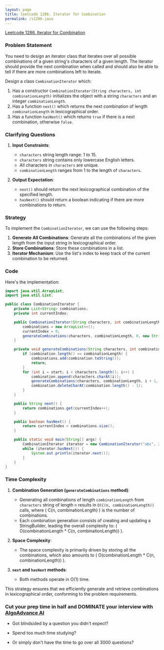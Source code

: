 ```yaml
---
layout: page
title: leetcode 1286. Iterator for Combination
permalink: /s1286-java
---
```

[Leetcode 1286. Iterator for Combination](https://algoadvance.github.io/algoadvance/l1286)
### Problem Statement

You need to design an iterator class that iterates over all possible combinations of a given string's characters of a given length. The iterator should provide the next combination when called and should also be able to tell if there are more combinations left to iterate.

Design a class `CombinationIterator` which:

1. Has a constructor `CombinationIterator(String characters, int combinationLength)` initializes the object with a string `characters` and an integer `combinationLength`.
2. Has a function `next()` which returns the next combination of length `combinationLength` in lexicographical order.
3. Has a function `hasNext()` which returns `true` if there is a next combination, otherwise `false`.

### Clarifying Questions

1. **Input Constraints**:
   - `characters` string length range: 1 to 15.
   - `characters` string contains only lowercase English letters.
   - All characters in `characters` are unique.
   - `combinationLength` ranges from 1 to the length of `characters`.

2. **Output Expectation**:
   - `next()` should return the next lexicographical combination of the specified length.
   - `hasNext()` should return a boolean indicating if there are more combinations to return.

### Strategy

To implement the `CombinationIterator`, we can use the following steps:

1. **Generate All Combinations**: Generate all the combinations of the given length from the input string in lexicographical order.
2. **Store Combinations**: Store these combinations in a list.
3. **Iterator Mechanism**: Use the list's index to keep track of the current combination to be returned.

### Code

Here's the implementation:

```java
import java.util.ArrayList;
import java.util.List;

public class CombinationIterator {
    private List<String> combinations;
    private int currentIndex;

    public CombinationIterator(String characters, int combinationLength) {
        combinations = new ArrayList<>();
        currentIndex = 0;
        generateCombinations(characters, combinationLength, 0, new StringBuilder());
    }

    private void generateCombinations(String characters, int combinationLength, int start, StringBuilder combination) {
        if (combination.length() == combinationLength) {
            combinations.add(combination.toString());
            return;
        }
        for (int i = start; i < characters.length(); i++) {
            combination.append(characters.charAt(i));
            generateCombinations(characters, combinationLength, i + 1, combination);
            combination.deleteCharAt(combination.length() - 1);
        }
    }

    public String next() {
        return combinations.get(currentIndex++);
    }

    public boolean hasNext() {
        return currentIndex < combinations.size();
    }

    public static void main(String[] args) {
        CombinationIterator iterator = new CombinationIterator("abc", 2);
        while (iterator.hasNext()) {
            System.out.println(iterator.next());
        }
    }
}
```

### Time Complexity

1. **Combination Generation (`generateCombinations` method)**:
   - Generating all combinations of length `combinationLength` from `characters` string of length `n` results in `O(C(n, combinationLength))` calls, where \( C(n, combinationLength) \) is the number of combinations.
   - Each combination generation consists of creating and updating a StringBuilder, leading the overall complexity to: \( O(combinationLength * C(n, combinationLength)) \).

2. **Space Complexity**:
   - The space complexity is primarily driven by storing all the combinations, which also amounts to \( O(combinationLength * C(n, combinationLength)) \).

3. **`next` and `hasNext` methods**:
   - Both methods operate in O(1) time.

This strategy ensures that we efficiently generate and retrieve combinations in lexicographical order, conforming to the problem requirements.


### Cut your prep time in half and DOMINATE your interview with [AlgoAdvance AI](https://algoAdvance.com)

- Got blindsided by a question you didn't expect?

- Spend too much time studying?

- Or simply don't have the time to go over all 3000 questions?


